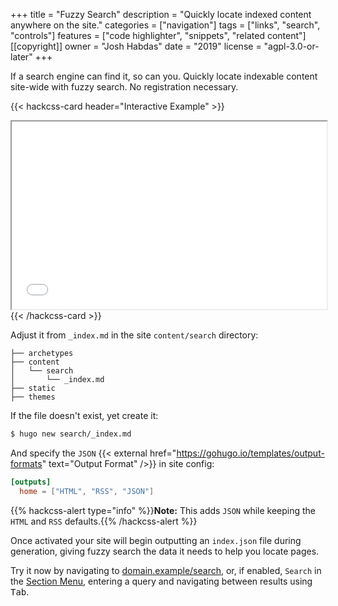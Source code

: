 +++
title = "Fuzzy Search"
description = "Quickly locate indexed content anywhere on the site."
categories = ["navigation"]
tags = ["links", "search", "controls"]
features = ["code highlighter", "snippets", "related content"]
[[copyright]]
  owner = "Josh Habdas"
  date = "2019"
  license = "agpl-3.0-or-later"
+++

If a search engine can find it, so can you. Quickly locate indexable content site-wide with fuzzy search. No registration necessary.

{{< hackcss-card header="Interactive Example" >}}
  <iframe scrolling="no" title="Error Page Example" width="100%" height="300" src="/search/?s=uzzy%20searvh"></iframe>
{{< /hackcss-card >}}

Adjust it from `_index.md` in the site `content/search` directory:

```
├── archetypes
├── content
│   └── search
│       └── _index.md
├── static
├── themes
```

If the file doesn't exist, yet create it:

```sh
$ hugo new search/_index.md
```

And specify the `JSON` {{< external href="https://gohugo.io/templates/output-formats" text="Output Format" />}} in site config:

```toml
[outputs]
  home = ["HTML", "RSS", "JSON"]
```

{{% hackcss-alert type="info" %}}**Note:** This adds `JSON` while keeping the `HTML` and `RSS` defaults.{{% /hackcss-alert %}}

Once activated your site will begin outputting an `index.json` file during generation, giving fuzzy search the data it needs to help you locate pages.

Try it now by navigating to [domain.example/search](/search/), or, if enabled, `Search` in the [Section Menu](../section-menu/), entering a query and navigating between results using <kbd>Tab</kbd>.
